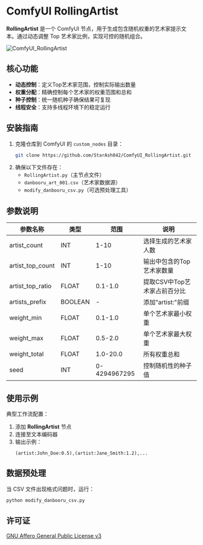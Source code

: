 # ComfyUI RollingArtist

**RollingArtist** 是一个 ComfyUI 节点，用于生成包含随机权重的艺术家提示文本。通过动态调整 Top 艺术家比例，实现可控的随机组合。

![ComfyUI_RollingArtist](https://github.com/user-attachments/assets/157de400-e4e9-479b-ac8e-8698d2661112)


## 核心功能

- **动态控制**：定义Top艺术家范围，控制实际输出数量
- **权重分配**：精确控制每个艺术家的权重范围和总和
- **种子控制**：统一随机种子确保结果可复现
- **线程安全**：支持多线程环境下的稳定运行

## 安装指南

1. 克隆仓库到 ComfyUI 的 `custom_nodes` 目录：
   ```bash
   git clone https://github.com/StarAsh042/ComfyUI_RollingArtist.git
   ```
2. 确保以下文件存在：
   - `RollingArtist.py`（主节点文件）
   - `danbooru_art_001.csv`（艺术家数据源）
   - `modify_danbooru_csv.py`（可选预处理工具）

## 参数说明

| 参数名称           | 类型    | 范围         | 说明                          |
|--------------------|---------|--------------|-------------------------------|
| artist_count       | INT     | 1-10         | 选择生成的艺术家人数          |
| artist_top_count   | INT     | 1-10         | 输出中包含的Top艺术家数量     |
| artist_top_ratio   | FLOAT   | 0.1-1.0      | 提取CSV中Top艺术家占前百分比  |
| artists_prefix     | BOOLEAN | -            | 添加"artist:"前缀             |
| weight_min         | FLOAT   | 0.1-1.0      | 单个艺术家最小权重            |
| weight_max         | FLOAT   | 0.5-2.0      | 单个艺术家最大权重            |
| weight_total       | FLOAT   | 1.0-20.0     | 所有权重总和                  |
| seed               | INT     | 0-4294967295 | 控制随机性的种子值            |

## 使用示例

典型工作流配置：
1. 添加 **RollingArtist** 节点
2. 连接至文本编码器
3. 输出示例：
   ```
   (artist:John_Doe:0.5),(artist:Jane_Smith:1.2),...
   ```

## 数据预处理
当 CSV 文件出现格式问题时，运行：
```bash
python modify_danbooru_csv.py
```

## 许可证
[GNU Affero General Public License v3](LICENSE)
